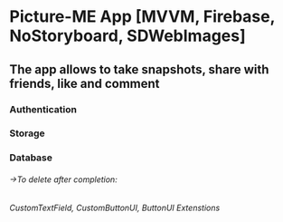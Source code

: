 # Picture-ME App [MVVM, Firebase, NoStoryboard, SDWebImages]

## The app allows to take snapshots, share with friends, like and comment

### Authentication
### Storage
### Database



###### ->To delete after completion:
###### CustomTextField, CustomButtonUI, ButtonUI Extenstions
